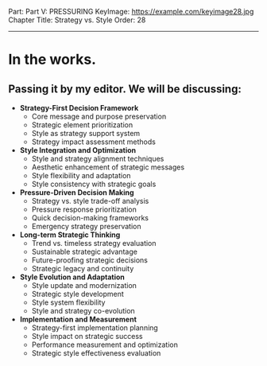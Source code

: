 Part: Part V: PRESSURING
KeyImage: https://example.com/keyimage28.jpg
Chapter Title: Strategy vs. Style
Order: 28

---

# In the works.

## Passing it by my editor. We will be discussing:

- **Strategy-First Decision Framework**
  - Core message and purpose preservation
  - Strategic element prioritization
  - Style as strategy support system
  - Strategy impact assessment methods
- **Style Integration and Optimization**
  - Style and strategy alignment techniques
  - Aesthetic enhancement of strategic messages
  - Style flexibility and adaptation
  - Style consistency with strategic goals
- **Pressure-Driven Decision Making**
  - Strategy vs. style trade-off analysis
  - Pressure response prioritization
  - Quick decision-making frameworks
  - Emergency strategy preservation
- **Long-term Strategic Thinking**
  - Trend vs. timeless strategy evaluation
  - Sustainable strategic advantage
  - Future-proofing strategic decisions
  - Strategic legacy and continuity
- **Style Evolution and Adaptation**
  - Style update and modernization
  - Strategic style development
  - Style system flexibility
  - Style and strategy co-evolution
- **Implementation and Measurement**
  - Strategy-first implementation planning
  - Style impact on strategic success
  - Performance measurement and optimization
  - Strategic style effectiveness evaluation

<div style="height: 120px;"></div>
